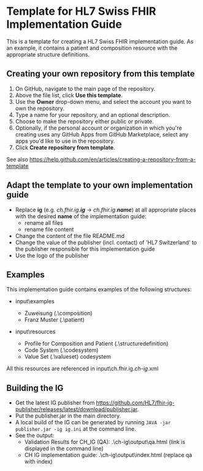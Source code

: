 # Template for HL7 Swiss FHIR Implementation Guide
This is a template for creating a HL7 Swiss FHIR implementation guide.
As an example, it contains a patient and composition resource with the appropriate structure definitions.

## Creating your own repository from this template
1. On GitHub, navigate to the main page of the repository.
2. Above the file list, click **Use this template**. 
3. Use the **Owner** drop-down menu, and select the account you want to own the repository. 
4. Type a name for your repository, and an optional description. 
5. Choose to make the repository either public or private.
6. Optionally, if the personal account or organization in which you're creating uses any GitHub Apps from GitHub Marketplace, select any apps you'd like to use in the repository.
7. Click **Create repository from template**.

See also https://help.github.com/en/articles/creating-a-repository-from-a-template

## Adapt the template to your own implementation guide
* Replace **ig** (e.g. *ch.fhir.ig.**ig*** &rarr; *ch.fhir.ig.**name***) at all appropriate places with the desired **name** of the implementation guide:  
    * rename all files
    * rename file content
* Change the content of the file README.md
* Change the value of the publisher (incl. contact) of 'HL7 Switzerland' to the publisher responsible for this implementation guide
* Use the logo of the publisher

## Examples
This implementation guide contains examples of the following structures:
* input\examples
   * Zuweisung (.\composition)
   * Franz Muster (.\patient)

* input\resources
   * Profile for Composition and Patient (.\structuredefinition)
   * Code System (.\codesystem)
   * Value Set (.\valueset)
   codesystem

All this resources are referenced in input\ch.fhir.ig.*ch-ig*.xml

## Building the IG
* Get the latest IG publisher from https://github.com/HL7/fhir-ig-publisher/releases/latest/download/publisher.jar. 
* Put the publisher.jar in the main directory.
* A local build of the IG can be generated by running `JAVA -jar publisher.jar -ig ig.ini` at the command line.
* See the output:
   * Validation Results for CH_IG (QA): .\ch-ig\output\qa.html (link is displayed in the command line)
   * CH IG implementation guide: .\ch-ig\output\index.html (replace qa with index)
